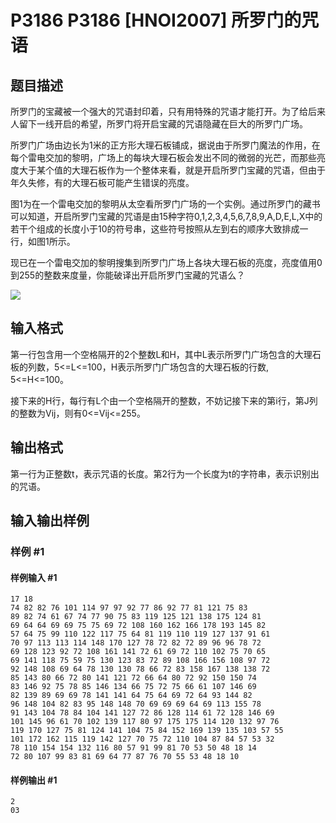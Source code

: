 # P3186 P3186 [HNOI2007] 所罗门的咒语

## 题目描述

所罗门的宝藏被一个强大的咒语封印着，只有用特殊的咒语才能打开。为了给后来人留下一线开启的希望，所罗门将开启宝藏的咒语隐藏在巨大的所罗门广场。

所罗门广场由边长为1米的正方形大理石板铺成，据说由于所罗门魔法的作用，在每个雷电交加的黎明，广场上的每块大理石板会发出不同的微弱的光芒，而那些亮度大于某个值的大理石板作为一个整体来看，就是开启所罗门宝藏的咒语，但由于年久失修，有的大理石板可能产生错误的亮度。

图1为在一个雷电交加的黎明从太空看所罗门广场的一个实例。通过所罗门的藏书可以知道，开启所罗门宝藏的咒语是由15种字符0,1,2,3,4,5,6,7,8,9,A,D,E,L,X中的若干个组成的长度小于10的符号串，这些符号按照从左到右的顺序大致排成一行，如图1所示。

现已在一个雷电交加的黎明搜集到所罗门广场上各块大理石板的亮度，亮度值用0到255的整数来度量，你能破译出开启所罗门宝藏的咒语么？

![](https://cdn.luogu.com.cn/upload/image_hosting/pko6syac.png)


## 输入格式

第一行包含用一个空格隔开的2个整数L和H，其中L表示所罗门广场包含的大理石板的列数，5<=L<=100，H表示所罗门广场包含的大理石板的行数, 5<=H<=100。

接下来的H行，每行有L个由一个空格隔开的整数，不妨记接下来的第i行，第J列的整数为Vij，则有0<=Vij<=255。


## 输出格式

第一行为正整数t，表示咒语的长度。第2行为一个长度为t的字符串，表示识别出的咒语。


## 输入输出样例

### 样例 #1

#### 样例输入 #1

```
17 18
74 82 82 76 101 114 97 97 92 77 86 92 77 81 121 75 83
89 82 74 61 67 74 77 90 75 83 119 125 121 138 175 124 81
69 64 64 69 69 75 75 69 72 108 160 162 166 178 193 145 82
57 64 75 99 110 122 117 75 64 81 119 110 119 127 137 91 61
70 97 113 113 114 148 170 127 78 72 82 72 89 96 96 78 72
69 128 123 92 72 108 161 141 72 61 69 72 110 102 75 70 65
69 141 118 75 59 75 130 123 83 72 89 108 166 156 108 97 72
92 148 108 69 64 78 130 130 78 66 72 83 158 167 138 138 72
85 143 80 66 72 80 141 121 72 66 64 80 72 92 150 150 74
83 146 92 75 78 85 146 134 66 75 72 75 66 61 107 146 69
82 139 89 69 69 78 141 141 64 75 64 69 72 64 93 144 82
96 148 104 82 83 95 148 148 70 69 69 69 64 69 113 155 78
91 143 104 78 84 104 141 127 72 86 128 114 61 72 128 146 69
101 145 96 61 70 102 139 117 80 97 175 175 114 120 132 97 76
119 170 127 75 81 124 141 104 75 84 152 169 139 135 103 57 55
101 172 162 115 119 142 127 70 75 72 110 104 87 84 57 53 32
78 110 154 154 132 116 80 57 91 99 81 70 53 50 48 18 14
72 80 107 99 83 81 69 64 77 87 76 70 55 53 48 18 10
```

#### 样例输出 #1

```
2
03
```
